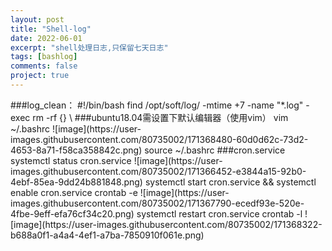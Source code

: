 ```yaml
---
layout: post
title: "Shell-log"
date: 2022-06-01
excerpt: "shell处理日志,只保留七天日志"
tags: [bashlog]
comments: false
project: true
---
```


<div class="changshu">
    ###log_clean：
    #!/bin/bash  
    find /opt/soft/log/ -mtime +7 -name "*.log" -exec rm -rf {} \  
    ###ubuntu18.04需设置下默认编辑器（使用vim）  
    vim ~/.bashrc  
    ![image](https://user-images.githubusercontent.com/80735002/171368480-60d0d62c-73d2-4653-8a71-f58ca358842c.png)  
    source ~/.bashrc  
    ###cron.service  
    systemctl status cron.service  
    ![image](https://user-images.githubusercontent.com/80735002/171366452-e3844a15-92b0-4ebf-85ea-9dd24b881848.png)  
    systemctl start cron.service && systemctl enable cron.service  
    crontab -e  
    ![image](https://user-images.githubusercontent.com/80735002/171367790-ecedf93e-520e-4fbe-9eff-efa76cf34c20.png)  
    systemctl restart cron.service  
    crontab -l  
    ![image](https://user-images.githubusercontent.com/80735002/171368322-b688a0f1-a4a4-4ef1-a7ba-7850910f061e.png)  


</div>
    



